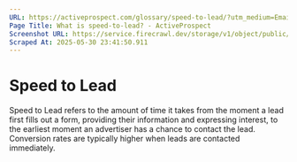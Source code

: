 ```yaml
---
URL: https://activeprospect.com/glossary/speed-to-lead/?utm_medium=Email&utm_source=Website&utm_campaign=AP-Email-InsideCBM-Dec
Page Title: What is speed-to-lead? - ActiveProspect
Screenshot URL: https://service.firecrawl.dev/storage/v1/object/public/media/screenshot-d1ff161a-b7c6-4870-85a1-65f9c56be682.png
Scraped At: 2025-05-30 23:41:50.911
---
```

# Speed to Lead

Speed to Lead refers to the amount of time it takes from the moment a lead first fills out a form, providing their information and expressing interest, to the earliest moment an advertiser has a chance to contact the lead. Conversion rates are typically higher when leads are contacted immediately.


